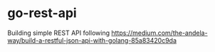 # go-rest-api

Building simple REST API following https://medium.com/the-andela-way/build-a-restful-json-api-with-golang-85a83420c9da
